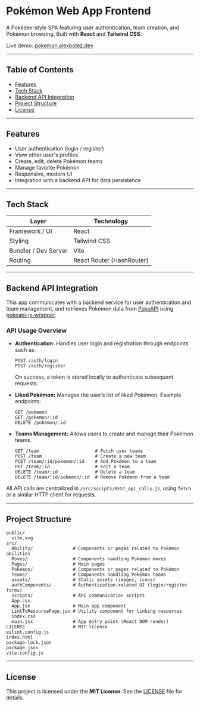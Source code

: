 # Pokémon Web App Frontend

A Pokédex-style SPA featuring user authentication, team creation, and Pokémon browsing. Built with **React** and **Tailwind CSS**.

Live demo: [pokemon.alexbotez.dev](https://pokemon.alexbotez.dev)

---

## Table of Contents

* [Features](#features)
* [Tech Stack](#tech-stack)
* [Backend API Integration](#backend-api-integration)
* [Project Structure](#project-structure)
* [License](#license)

---

## Features

* User authentication (login / register)
* View other user's profiles
* Create, edit, delete Pokémon teams
* Manage favorite Pokémon
* Responsive, modern UI
* Integration with a backend API for data persistence

---

## Tech Stack

| Layer                | Technology                |
| -------------------- | ------------------------- |
| Framework / UI       | React                     |
| Styling              | Tailwind CSS              |
| Bundler / Dev Server | Vite                      |
| Routing              | React Router (HashRouter) |

---

## Backend API Integration

This app communicates with a backend service for user authentication and team management, and retrieves Pokémon data from [PokeAPI](https://pokeapi.co) using [pokeapi-js-wrapper](https://github.com/PokeAPI/pokeapi-js-wrapper).

### API Usage Overview

* **Authentication:**
  Handles user login and registration through endpoints such as:

  ```
  POST /auth/login
  POST /auth/register
  ```

  On success, a token is stored locally to authenticate subsequent requests.

* **Liked Pokémon:**
  Manages the user’s list of liked Pokémon.
  Example endpoints:

  ```
  GET /pokemon
  GET /pokemon/:id
  DELETE /pokemon/:id
  ```

* **Teams Management:**
  Allows users to create and manage their Pokémon teams.

  ```
  GET /team                     # Fetch user teams
  POST /team                    # Create a new team
  POST /team/:id/pokemon/:id    # Add Pokémon to a team
  PUT /team/:id                 # Edit a team
  DELETE /team/:id              # Delete a team
  DELETE /team/:id/pokemon/:id  # Remove Pokémon from a team
  ```

All API calls are centralized in `/src/scripts/REST_api_calls.js`, using `fetch` or a similar HTTP client for requests.

---

## Project Structure

```
public/
  vite.svg
src/
  Ability/               # Components or pages related to Pokémon abilities
  Moves/                 # Components handling Pokémon moves
  Pages/                 # Main pages 
  Pokemon/               # Components or pages related to Pokémon
  Teams/                 # Components handling Pokémon teams
  assets/                # Static assets (images, icons)
  authComponents/        # Authentication-related UI (login/register forms)
  scripts/               # API communication scripts
  App.css                
  App.jsx                # Main app component
  LinkToResourcePage.jsx # Utility component for linking resources
  index.css              
  main.jsx               # App entry point (React DOM render)
LICENSE                  # MIT license
eslint.config.js
index.html
package-lock.json
package.json
vite.config.js
```

---

## License

This project is licensed under the **MIT License**.
See the [LICENSE](LICENSE) file for details.
